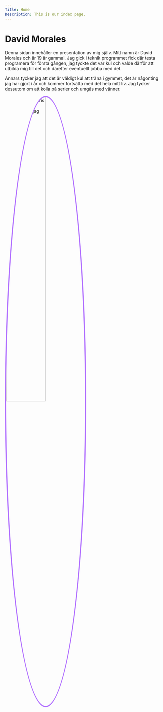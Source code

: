 ```yaml
---
Title: Home
Description: This is our index page.
---
```


David Morales
==========================

Denna sidan innehåller en presentation av mig själv. Mitt namn är David Morales och är 19 år gammal. Jag gick i teknik 
programmet fick där testa programera för första gången, jag tyckte det var kul och valde därför att utbilda mig till det 
och därefter eventuellt jobba med det. 

Annars tycker jag att det är väldigt kul att träna i gymmet, det är någonting jag har gjort i år och kommer fortsätta med 
det hela mitt liv. Jag tycker dessutom om att kolla på serier och umgås med vänner.

<img src="%assets_url%/img/cbum_workout.png" alt="En bild på Chris Bumstead, en bodybuilder jag ser upp till." style="width: 50%; border-radius: 50%; border: 4px solid #b374ff;">
